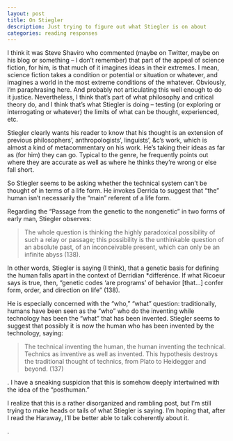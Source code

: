```yaml
---
layout: post
title: On Stiegler
description: Just trying to figure out what Stiegler is on about
categories: reading responses
---
```


I think it was Steve Shaviro who commented (maybe on Twitter, maybe on his blog or something – I don’t remember) that part of the appeal of science fiction, for him, is that much of it imagines ideas in their extremes. I mean, science fiction takes a condition or potential or situation or whatever, and imagines a world in the most extreme conditions of the whatever. Obviously, I’m paraphrasing here. And probably not articulating this well enough to do it justice. Nevertheless, I think that’s part of what philosophy and critical theory do, and I think that’s what Stiegler is doing – testing (or exploring or interrogating or whatever) the limits of what can be thought, experienced, etc.

Stiegler clearly wants his reader to know that his thought is an extension of previous philosophers’, anthropologists’, linguists’, &c’s work, which is almost a kind of metacommentary on his work. He’s taking their ideas as far as (for him) they can go. Typical to the genre, he frequently points out where they are accurate as well as where he thinks they’re wrong or else fall short.

So Stiegler seems to be asking whether the technical system can’t be thought of in terms of a life form. He invokes Derrida to suggest that “the” human isn’t necessarily the “main” referent of a life form.

Regarding the “Passage from the genetic to the nongenetic” in two forms of early man, Stiegler observes:

>The whole question is thinking the highly paradoxical possibility of such a relay or passage; this possibility is the unthinkable question of an absolute past, of an inconceivable present, which can only be an infinite abyss (138).

In other words, Stiegler is saying (I think), that a genetic basis for defining the human falls apart in the context of Derridian *differénce. If what Ricoeur says is true, then, “genetic codes ‘are programs’ of behavior [that…] confer form, order, and direction on life” (138).

He is especially concerned with the “who,” “what” question: traditionally, humans have been seen as the “who” who do the inventing while technology has been the “what” that has been invented. Stiegler seems to suggest that possibly it is now the human who has been invented by the technology, saying:

>The technical inventing the human, the human inventing the technical. Technics as inventive as well as invented. This hypothesis destroys the traditional thought of technics, from Plato to Heidegger and beyond. (137)

. I have a sneaking suspicion that this is somehow deeply intertwined with the idea of the “posthuman.” 

I realize that this is a rather disorganized and rambling post, but I’m still trying to make heads or tails of what Stiegler is saying. I’m hoping that, after I read the Haraway, I’ll be better able to talk coherently about it.

.
